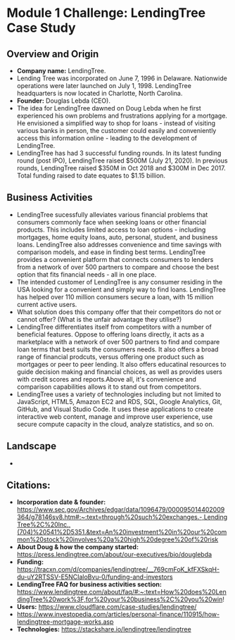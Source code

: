 # Module 1 Challenge: LendingTree Case Study

## Overview and Origin
* **Company name:** LendingTree.
* Lending Tree was incorporated on June 7, 1996 in Delaware. Nationwide operations were later launched on July 1, 1998. LendingTree headquarters is now located in Charlotte, North Carolina.
* **Founder:** Douglas Lebda (CEO).
* The idea for LendingTree dawned on Doug Lebda when he first experienced his own problems and frustrations applying for a mortgage. He envisioned a simplified way to shop for loans - instead of visiting various banks in person, the customer could easily and conveniently access this information online - leading to the development of LendingTree.
* LendingTree has had 3 successful funding rounds. In its latest funding round (post IPO), LendingTree raised $500M (July 21, 2020). In previous rounds, LendingTree raised $350M in Oct 2018 and $300M in Dec 2017. Total funding raised to date equates to $1.15 billion. 


## Business Activities

* LendingTree sucessfully alleviates various financial problems that consumers commonly face when seeking loans or other financial products. This includes limited access to loan options - including mortgages, home equity loans, auto, personal, student, and business loans. LendingTree also addresses convenience and time savings with comparison models, and ease in finding best terms. LendingTree provides a convenient platform that connects consumers to lenders from a network of over 500 partners to compare and choose the best option that fits financial needs - all in one place. 
* The intended customer of LendingTree is any consumer residing in the USA looking for a convenient and simply way to find loans. LendingTree has helped over 110 million consumers secure a loan, with 15 million current active users. 
* What solution does this company offer that their competitors do not or cannot offer? (What is the unfair advantage they utilise?)
* LendingTree differentiates itself from competitors with a number of beneficial features. Oppose to offering loans directly, it acts as a marketplace with a network of over 500 partners to find and compare loan terms that best suits the consumers needs. It also offers a broad range of financial prodcuts, versus offering one product such as mortgages or peer to peer lending. It also offers educatinal resources to guide decision making and financial choices, as well as provides users with credit scores and reports.Above all, it's convenience and comparison capabilities allows it to stand out from competitors.  
* LendingTree uses a variety of technologies including but not limited to JavaScript, HTML5, Amazon EC2 and RDS, SQL, Google Analytics, Git, GitHub, and Visual Studio Code. It uses these applications to create interactive web content, manage and improve user experience, use secure compute capacity in the cloud, analyze statistics, and so on. 

## Landscape

* 

## Citations:
* **Incorporation date & founder:** https://www.sec.gov/Archives/edgar/data/1096479/000095014402009364/g78146sv8.htm#:~:text=through%20such%20exchanges.-,LendingTree%2C%20Inc.,(704)%20541%2D5351.&text=An%20investment%20in%20our%20common%20stock%20involves%20a%20high%20degree%20of%20risk
* **About Doug & how the company started:** https://press.lendingtree.com/about/our-executives/bio/douglebda 
* **Funding:** https://tracxn.com/d/companies/lendingtree/__769cmFoK_kfFXSkqH-du-uY2RTSSV-E5NCIaloBvu-0/funding-and-investors
* **LendingTree FAQ for business activities section:** https://www.lendingtree.com/about/faq/#:~:text=How%20does%20LendingTree%20work%3F,for%20your%20business%2C%20you%20win!
* **Users:** https://www.cloudflare.com/case-studies/lendingtree/
* https://www.investopedia.com/articles/personal-finance/110915/how-lendingtree-mortgage-works.asp
* **Technologies:** https://stackshare.io/lendingtree/lendingtree


